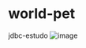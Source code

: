 # world-pet
jdbc-estudo
![image](https://user-images.githubusercontent.com/47014385/84136357-8e85d680-aa21-11ea-9c94-1944e118f200.png)

